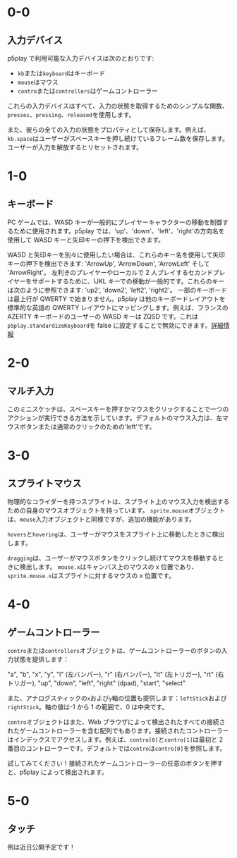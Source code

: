# 0-0

## 入力デバイス

p5play で利用可能な入力デバイスは次のとおりです:

- `kb`または`keyboard`はキーボード
- `mouse`はマウス
- `contro`または`controllers`はゲームコントローラー

これらの入力デバイスはすべて、入力の状態を取得するためのシンプルな関数、`presses`、`pressing`、`released`を使用します。

また、彼らの全ての入力の状態をプロパティとして保存します。例えば、`kb.space`はユーザーがスペースキーを押し続けているフレーム数を保存します。ユーザーが入力を解放するとリセットされます。

# 1-0

## キーボード

PC ゲームでは、WASD キーが一般的にプレイヤーキャラクターの移動を制御するために使用されます。p5play では、'up'、'down'、'left'、'right'の方向名を使用して WASD キーと矢印キーの押下を検出できます。

WASD と矢印キーを別々に使用したい場合は、これらのキー名を使用して矢印キーの押下を検出できます: 'ArrowUp', 'ArrowDown', 'ArrowLeft' そして 'ArrowRight'。
左利きのプレイヤーやローカルで 2 人プレイするセカンドプレイヤーをサポートするために、IJKL キーでの移動が一般的です。これらのキーは次のように参照できます: 'up2', 'down2', 'left2', 'right2'。
一部のキーボードは最上行が QWERTY で始まりません。p5play は他のキーボードレイアウトを標準的な英語の QWERTY レイアウトにマッピングします。例えば、フランスの AZERTY キーボードのユーザーの WASD キーは ZQSD です。これは`p5play.standardizeKeyboard`を false に設定することで無効にできます。[詳細情報](https://developer.mozilla.org/ja/docs/Web/API/KeyboardEvent/code)

# 2-0

## マルチ入力

このミニスケッチは、スペースキーを押すかマウスをクリックすることで一つのアクションが実行できる方法を示しています。デフォルトのマウス入力は、左マウスボタンまたは通常のクリックのための'left'です。

# 3-0

## スプライトマウス

物理的なコライダーを持つスプライトは、スプライト上のマウス入力を検出するための自身のマウスオブジェクトを持っています。
`sprite.mouse`オブジェクトは、`mouse`入力オブジェクトと同様ですが、追加の機能があります。

`hovers`と`hovering`は、ユーザーがマウスをスプライト上に移動したときに検出します。

`dragging`は、ユーザーがマウスボタンをクリックし続けてマウスを移動するときに検出します。
`mouse.x`はキャンバス上のマウスの x 位置であり、`sprite.mouse.x`はスプライトに対するマウスの x 位置です。

# 4-0

## ゲームコントローラー

`contro`または`controllers`オブジェクトは、ゲームコントローラーのボタンの入力状態を提供します：

"a", "b", "x", "y", "l" (左バンパー), "r" (右バンパー), "lt" (左トリガー), "rt" (右トリガー), "up", "down", "left", "right" (dpad), "start", "select"

また、アナログスティックの`x`および`y`軸の位置も提供します：`leftStick`および`rightStick`。軸の値は-1 から 1 の範囲で、0 は中央です。

`contro`オブジェクトはまた、Web ブラウザによって検出されたすべての接続されたゲームコントローラーを含む配列でもあります。接続されたコントローラーはインデックスでアクセスします。例えば、`contro[0]`と`contro[1]`は最初と 2 番目のコントローラーです。デフォルトでは`contro`は`contro[0]`を参照します。

試してみてください！接続されたゲームコントローラーの任意のボタンを押すと、p5play によって検出されます。

# 5-0

## タッチ

例は近日公開予定です！

